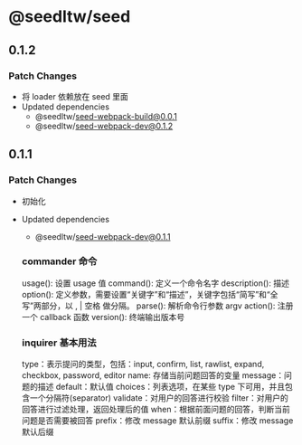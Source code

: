 # @seedltw/seed

## 0.1.2

### Patch Changes

- 将 loader 依赖放在 seed 里面
- Updated dependencies
  - @seedltw/seed-webpack-build@0.0.1
  - @seedltw/seed-webpack-dev@0.1.2

## 0.1.1

### Patch Changes

- 初始化
- Updated dependencies
  - @seedltw/seed-webpack-dev@0.1.1

  ### commander 命令

  usage(): 设置 usage 值
  command(): 定义一个命令名字
  description(): 描述
  option(): 定义参数，需要设置“关键字”和“描述”，关键字包括“简写”和“全写”两部分，以 , | 空格 做分隔。
  parse(): 解析命令行参数 argv
  action(): 注册一个 callback 函数
  version(): 终端输出版本号

  ### inquirer 基本用法

  type：表示提问的类型，包括：input, confirm, list, rawlist, expand, checkbox, password, editor
  name: 存储当前问题回答的变量
  message：问题的描述
  default：默认值
  choices：列表选项，在某些 type 下可用，并且包含一个分隔符(separator)
  validate：对用户的回答进行校验
  filter：对用户的回答进行过滤处理，返回处理后的值
  when：根据前面问题的回答，判断当前问题是否需要被回答
  prefix：修改 message 默认前缀
  suffix：修改 message 默认后缀

